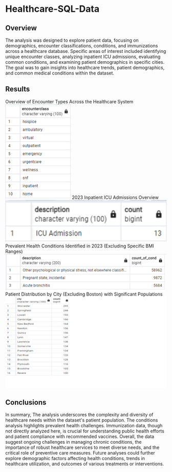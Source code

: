 # Healthcare-SQL-Data

## Overview

The analysis was designed to explore patient data, focusing on demographics, encounter classifications, conditions, and immunizations across a healthcare database. Specific areas of interest included identifying unique encounter classes, analyzing inpatient ICU admissions, evaluating common conditions, and examining patient demographics in specific cities. The goal was to gain insights into healthcare trends, patient demographics, and common medical conditions within the dataset.

## Results

Overview of Encounter Types Across the Healthcare System
![im_1](unique_encounter_class.png)
2023 Inpatient ICU Admissions Overview
![im_21](inpatient_ICU_admissions.png)
Prevalent Health Conditions Identified in 2023 (Excluding Specific BMI Ranges)
![im_3](common_conditions.png)
Patient Distribution by City (Excluding Boston) with Significant Populations
![im_4](patients_cities.png)

## Conclusions
In summary,
The analysis underscores the complexity and diversity of healthcare needs within the dataset's patient population. The conditions analysis highlights prevalent health challenges. Immunization data, though not directly analyzed here, is crucial for understanding public health efforts and patient compliance with recommended vaccines. Overall, the data suggest ongoing challenges in managing chronic conditions, the importance of robust healthcare services to meet diverse needs, and the critical role of preventive care measures. Future analyses could further explore demographic factors affecting health conditions, trends in healthcare utilization, and outcomes of various treatments or interventions.









